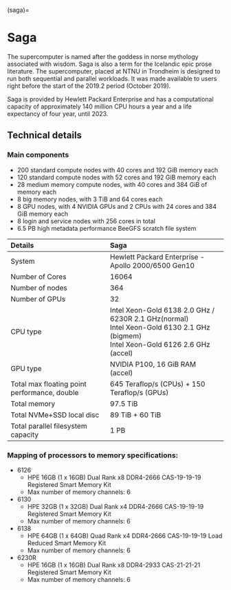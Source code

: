 (saga)=

# Saga

The supercomputer is named after the goddess in norse mythology associated with wisdom. Saga is also a term for the Icelandic epic prose literature. The supercomputer, placed at NTNU in Trondheim is designed to run both sequential and parallel workloads. It was made available to users right before the start of the 2019.2 period (October 2019).

Saga is provided by Hewlett Packard Enterprise and has a computational capacity of approximately 140 million CPU hours a year and a life expectancy of four year, until 2023.


## Technical details

### Main components

* 200 standard compute nodes with 40 cores and 192 GiB memory each
* 120 standard compute nodes with 52 cores and 192 GiB memory each
* 28 medium memory compute nodes, with 40 cores and 384 GiB of memory each
* 8 big memory nodes, with 3 TiB and 64 cores each
* 8 GPU nodes, with 4 NVIDIA GPUs and 2 CPUs with 24 cores and 384 GiB memory each
* 8 login and service nodes with 256 cores in total
* 6.5 PB high metadata performance BeeGFS scratch file system

| Details     | Saga     |
| :------------- | :------------- |
| System     |Hewlett Packard Enterprise - Apollo 2000/6500 Gen10  |
| Number of Cores     |	16064  |
| Number of nodes     |	364  |
| Number of GPUs | 32 |
| CPU type     |	Intel Xeon-Gold 6138 2.0 GHz / 6230R 2.1 GHz(normal)<br> Intel Xeon-Gold 6130 2.1 GHz (bigmem)<br> Intel Xeon-Gold 6126 2.6 GHz (accel)  |
| GPU type     |    NVIDIA P100, 16 GiB RAM (accel) |
| Total max floating point performance, double     |	645 Teraflop/s (CPUs) + 150 Teraflop/s (GPUs) |
| Total memory     |	97.5 TiB  |
| Total NVMe+SSD local disc | 89 TiB + 60 TiB |
| Total parallel filesystem capacity     |	1 PB  |


### Mapping of processors to memory specifications:

- 6126
  - HPE 16GB (1 x 16GB) Dual Rank x8 DDR4-2666 CAS-19-19-19 Registered Smart Memory Kit
  - Max number of memory channels: 6
- 6130
  - HPE 32GB (1 x 32GB) Dual Rank x4 DDR4-2666 CAS-19-19-19 Registered Smart Memory Kit
  - Max number of memory channels: 6
- 6138
  - HPE 64GB (1 x 64GB) Quad Rank x4 DDR4-2666 CAS-19-19-19 Load Reduced Smart Memory Kit
  - Max number of memory channels: 6
- 6230R
  - HPE 16GB (1 x 16GB) Dual Rank x8 DDR4-2933 CAS-21-21-21 Registered Smart Memory Kit
  - Max number of memory channels: 6
